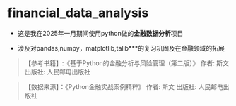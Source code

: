 # financial_data_analysis

- 这是我在2025年一月期间使用python做的**金融数据分析**项目

- 涉及对pandas,numpy，matplotlib,talib***的复习巩固及在金融领域的拓展

> 【参考书籍】:《基于Python的金融分析与风险管理（第二版）》 作者: 斯文  出版社: 人民邮电出版社

> 【数据来源】：《Python金融实战案例精粹》 作者: 斯文  出版社: 人民邮电出版社
